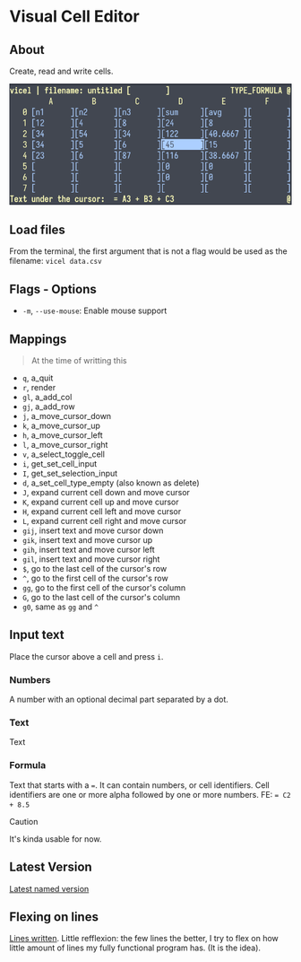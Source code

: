 # Visual Cell Editor

## About

Create, read and write cells.

![image](./image.png)

## Load files

From the terminal, the first argument that is not a flag would be used as 
the filename: `vicel data.csv`

## Flags - Options
- `-m`, `--use-mouse`: Enable mouse support

## Mappings

> At the time of writting this

- `q`, a_quit
- `r`, render
- `gl`, a_add_col
- `gj`, a_add_row
- `j`, a_move_cursor_down
- `k`, a_move_cursor_up
- `h`, a_move_cursor_left
- `l`, a_move_cursor_right
- `v`, a_select_toggle_cell
- `i`, get_set_cell_input
- `I`, get_set_selection_input
- `d`, a_set_cell_type_empty (also known as delete)
- `J`, expand current cell down and move cursor
- `K`, expand current cell up and move cursor
- `H`, expand current cell left and move cursor
- `L`, expand current cell right and move cursor
- `gij`, insert text and move cursor down
- `gik`, insert text and move cursor up
- `gih`, insert text and move cursor left
- `gil`, insert text and move cursor right
- `$`, go to the last cell of the cursor's row
- `^`, go to the first cell of the cursor's row
- `gg`, go to the first cell of the cursor's column
- `G`, go to the last cell of the cursor's column
- `g0`, same as `gg` and `^`

## Input text
Place the cursor above a cell and press `i`.

### Numbers
A number with an optional decimal part separated by a dot.

### Text
Text

### Formula
Text that starts with a `=`. It can contain numbers, or cell identifiers. Cell
identifiers are one or more alpha followed by one or more numbers. FE: `= C2 +
8.5`

> [!CAUTION]
> It's kinda usable for now. 

## Latest Version
[Latest named version](./version.txt)

## Flexing on lines
[Lines written](./wc.md). Little refflexion: the few lines the better, I try
to flex on how little amount of lines my fully functional program has. (It is
the idea).

